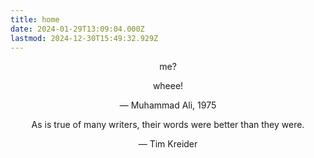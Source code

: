 ```yaml
---
title: home
date: 2024-01-29T13:09:04.000Z
lastmod: 2024-12-30T15:49:32.929Z
---
```

<p style="text-align: center">
me?
</p>
<p style="text-align: center">
wheee!
</p>
<p style="text-align: center">
— Muhammad Ali, 1975
</p>

<p style="text-align: center">
As is true of many writers, their words were better than they were.
</p>

<p style="text-align: center">
— Tim Kreider
</p>
